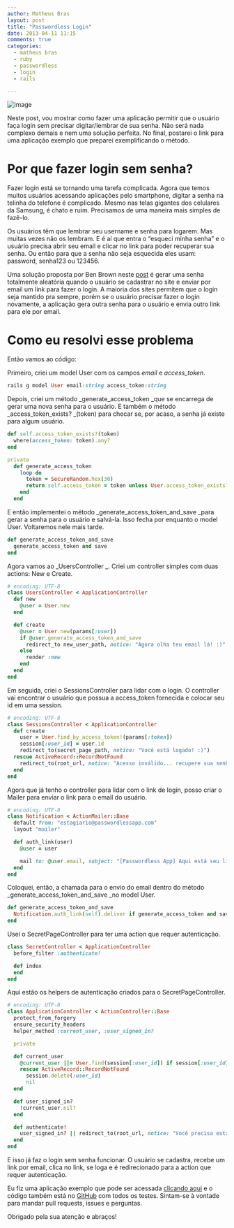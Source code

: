 ```yaml
---
author: Matheus Bras
layout: post
title: "Passwordless Login"
date: 2013-04-11 11:15
comments: true
categories:
  - matheus bras
  - ruby
  - passwordless
  - login
  - rails

---
```


![image](/images/posts/passwordless.png)

Neste post, vou mostrar como fazer uma aplicação permitir que o usuário faça login sem precisar digitar/lembrar de sua senha. Não será nada complexo demais e nem uma solução perfeita. No final, postarei o link para uma aplicação exemplo que preparei exemplificando o método.

# Por que fazer login sem senha?

Fazer login está se tornando uma tarefa complicada. Agora que temos muitos usuários acessando aplicações pelo smartphone, digitar a senha na telinha do telefone é complicado. Mesmo nas telas gigantes dos celulares da Samsung, é chato e ruim. Precisamos de uma maneira mais simples de fazê-lo.

<!-- more -->

Os usuários têm que lembrar seu username e senha para logarem. Mas muitas vezes não os lembram. E é aí que entra o “esqueci minha senha” e o usuário precisa abrir seu email e clicar no link para poder recuperar sua senha. Ou então para que a senha não seja esquecida eles usam: password, senha123 ou 123456.

Uma solução proposta por Ben Brown neste [post](http://notes.xoxco.com/post/27999787765/is-it-time-for-password-less-login) é gerar uma senha totalmente aleatória quando o usuário se cadastrar no site e enviar por email um link para fazer o login. A maioria dos sites permitem que o login seja mantido pra sempre, porém se o usuário precisar fazer o login novamente, a aplicação gera outra senha para o usuário e envia outro link para ele por email.

# Como eu resolvi esse problema

Então vamos ao código:

Primeiro, criei um model User com os campos _email_ e _access_token_.

```ruby
rails g model User email:string access_token:string
```

Depois, criei um método _generate_access_token _que se encarrega de gerar uma nova senha para o usuário. E também o método _access_token_exists? _(token) para checar se, por acaso, a senha já existe para algum usuário.

```ruby
def self.access_token_exists?(token)
  where(access_token: token).any?
end

private
  def generate_access_token
    loop do
      token = SecureRandom.hex(30)
      return self.access_token = token unless User.access_token_exists?(token)
    end
  end
```

E então implementei o método _generate_access_token_and_save _para gerar a senha para o usuário e salvá-la. Isso fecha por enquanto o model User. Voltaremos nele mais tarde.

```ruby
def generate_access_token_and_save
  generate_access_token and save
end
```

Agora vamos ao _UsersController _. Criei um controller simples com duas actions: New e Create.

```ruby
# encoding: UTF-8
class UsersController < ApplicationController
  def new
    @user = User.new
  end

  def create
    @user = User.new(params[:user])
    if @user.generate_access_token_and_save
      redirect_to new_user_path, notice: "Agora olha teu email lá! :)"
    else
      render :new
    end
  end
end
```

Em seguida, criei o SessionsController para lidar com o login. O controller vai encontrar o usuário que possua a access_token fornecida e colocar seu id em uma session.

```ruby
# encoding: UTF-8
class SessionsController < ApplicationController
  def create
    user = User.find_by_access_token!(params[:token])
    session[:user_id] = user.id
    redirect_to(secret_page_path, notice: "Você está logado! :)")
  rescue ActiveRecord::RecordNotFound
    redirect_to(root_url, notice: "Acesso inválido... recupere sua senha.")
  end
end
```

Agora que já tenho o controller para lidar com o link de login, posso criar o Mailer para enviar o link para o email do usuário.

```ruby
# encoding: UTF-8
class Notification < ActionMailer::Base
  default from: "estagiario@passwordlessapp.com"
  layout "mailer"

  def auth_link(user)
    @user = user

    mail to: @user.email, subject: "[Passwordless App] Aqui está seu link de acesso"
  end
end
```

Coloquei, então, a chamada para o envio do email dentro do método _generate_access_token_and_save _no model User.

```ruby
def generate_access_token_and_save
  Notification.auth_link(self).deliver if generate_access_token and save
end
```

Usei o SecretPageController para ter uma action que requer autenticação.

```ruby
class SecretController < ApplicationController
  before_filter :authenticate!

  def index
  end
end
```

Aqui estão os helpers de autenticação criados para o SecretPageController.

```ruby
# encoding: UTF-8
class ApplicationController < ActionController::Base
  protect_from_forgery
  ensure_security_headers
  helper_method :current_user, :user_signed_in?

  private

  def current_user
    @current_user ||= User.find(session[:user_id]) if session[:user_id]
    rescue ActiveRecord::RecordNotFound
      session.delete(:user_id)
      nil
  end

  def user_signed_in?
    !current_user.nil?
  end

  def authenticate!
    user_signed_in? || redirect_to(root_url, notice: "Você precisa estar autenticado...")
  end
end
```

E isso já faz o login sem senha funcionar. O usuário se cadastra, recebe um link por email, clica no link, se loga e é redirecionado para a action que requer autenticação.

Eu fiz uma aplicação exemplo que pode ser acessada [clicando aqui](http://passwordless.herokuapp.com) e o código também está no [GitHub](https://github.com/matheusbras/passwordless-app) com todos os testes. Sintam-se à vontade para mandar pull requests, issues e perguntas.

Obrigado pela sua atenção e abraços!